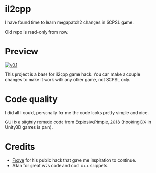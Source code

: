 # il2cpp

I have found time to learn megapatch2 changes in SCPSL game.

Old repo is read-only from now.

# Preview

[![v0.1](https://img.youtube.com/vi/oMzq-GHRS0w/0.jpg)](https://www.youtube.com/watch?v=oMzq-GHRS0w)

This project is a base for il2cpp game hack. You can make a couple changes to make it work with any other game, not SCPSL only.

# Code quality

I did all I could, personally for me the code looks pretty simple and nice.

GUI is a slightly remade code from [ExplosivePimple, 2013](https://www.unknowncheats.me/forum/arma-2-a/92280-source-external-directx-overlay.html) (Hooking DX in Unity3D games is pain).

# Credits

* [Foxye](https://github.com/EquiFox) for his public hack that gave me inspiration to continue.
* Allan for great w2s code and cool c++ snippets.
